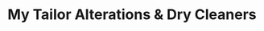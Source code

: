---
title: "My Tailor Alterations & Dry Cleaners"
url: /toronto/my-tailor-alterations-und-dry-cleaners/
shop: Schneiderei
---